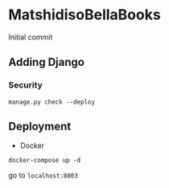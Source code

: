 
# MatshidisoBellaBooks
Initial commit

## Adding Django

### Security

`manage.py check --deploy`

## Deployment

- Docker

`docker-compose up -d`

go to `localhost:8003`